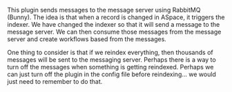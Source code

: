 This plugin sends messages to the message server using RabbitMQ (Bunny). The idea is that when a record is changed in ASpace, it triggers the indexer. We have changed the indexer so that it will send a message to the message server. We can then consume those messages from the message server and create workflows based from the messages.

One thing to consider is that if we reindex everything, then thousands of messages will be sent to the messaging server. Perhaps there is a way to turn off the messages when something is getting reindexed. Perhaps we can just turn off the plugin in the config file before reindexing... we would just need to remember to do that.

